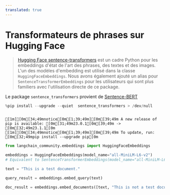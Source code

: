 ```yaml
---
translated: true
---
```


# Transformateurs de phrases sur Hugging Face

>[Hugging Face sentence-transformers](https://huggingface.co/sentence-transformers) est un cadre Python pour les embeddings d'état de l'art des phrases, des textes et des images.
>L'un des modèles d'embedding est utilisé dans la classe `HuggingFaceEmbeddings`.
>Nous avons également ajouté un alias pour `SentenceTransformerEmbeddings` pour les utilisateurs qui sont plus familiers avec l'utilisation directe de ce package.

Le package `sentence_transformers` provient de [Sentence-BERT](https://arxiv.org/abs/1908.10084)

```python
%pip install --upgrade --quiet  sentence_transformers > /dev/null
```

```output

[1m[[0m[34;49mnotice[0m[1;39;49m][0m[39;49m A new release of pip is available: [0m[31;49m23.0.1[0m[39;49m -> [0m[32;49m23.1.1[0m
[1m[[0m[34;49mnotice[0m[1;39;49m][0m[39;49m To update, run: [0m[32;49mpip install --upgrade pip[0m
```

```python
from langchain_community.embeddings import HuggingFaceEmbeddings
```

```python
embeddings = HuggingFaceEmbeddings(model_name="all-MiniLM-L6-v2")
# Equivalent to SentenceTransformerEmbeddings(model_name="all-MiniLM-L6-v2")
```

```python
text = "This is a test document."
```

```python
query_result = embeddings.embed_query(text)
```

```python
doc_result = embeddings.embed_documents([text, "This is not a test document."])
```
